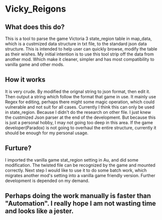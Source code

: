 # Vicky_Reigons

## What does this do?

This is a tool to parse the game Victoria 3 state_region table in map_data, which is a custmized data structure in txt file, to the standard json data structure. This is intended to help user can quickly browse, modify the table as their wishes.
My initial intention is to use this tool strip off the data from another mod. Which make it cleaner, simpler and has most compatibility to vanilla game and other mods.

## How it works

It is very crude. By modified the orignal string to json format, then edit it. Then output a string which follow the format that game in use.
It mainly use Regex for editing, perhaps there might some magic operation, which could vulnerable and not suit for all cases.
Currently I think this can only be used in state_region. Because I didn't do the research on other file. I just knew the custmized Json parser at the end of the development. But because this is just a personal hobby, I may not going too deep in this area. If the game developer(Paradox) is not going to overhaul the entire structure, currently it should be enough for my personal usage.

## Furture?

I imported the vanilla game stat_region setting in Au, and did some modification. The twisted file can be recognized by the game and mounted correctly. Next step I would like to use it to do some batch work, which migrates another mod's setting into a vanilla game friendly version.
Further development is depended on my demand.

## Perhaps doing the work manually is faster than "Automation". I really hope I am not wasting time and looks like a jester.
